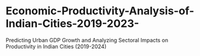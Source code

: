 # Economic-Productivity-Analysis-of-Indian-Cities-2019-2023-
Predicting Urban GDP Growth and Analyzing Sectoral Impacts on Productivity in Indian Cities (2019-2024)
